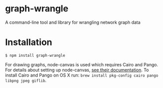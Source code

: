 # graph-wrangle

A command-line tool and library for wrangling network graph data



# Installation

```
$ npm install graph-wrangle
```

For drawing graphs, node-canvas is used which requires Cairo and Pango. For details about setting up node-canvas, [see their documentation](https://github.com/Automattic/node-canvas#installation). To install Cairo and Pango on OS X run: `brew install pkg-config cairo pango libpng jpeg giflib`.
